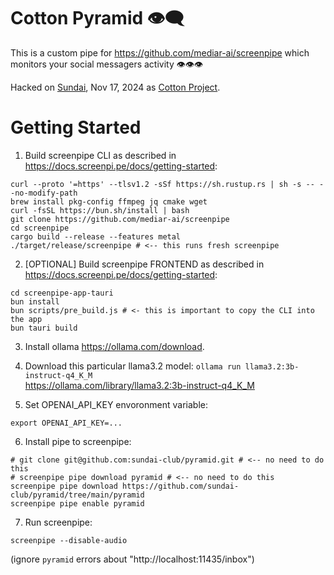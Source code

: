# Cotton Pyramid 👁️‍🗨️ 

This is a custom pipe for https://github.com/mediar-ai/screenpipe which monitors your social messagers activity 👁️👁️👁️

Hacked on [Sundai](https://sundai.club/), Nov 17, 2024 as [Cotton Project](https://v2.sundai.club/projects/578d7928-03db-4165-8edd-8063e621388e).

# Getting Started

1. Build screenpipe CLI as described in https://docs.screenpi.pe/docs/getting-started:

```
curl --proto '=https' --tlsv1.2 -sSf https://sh.rustup.rs | sh -s -- --no-modify-path
brew install pkg-config ffmpeg jq cmake wget
curl -fsSL https://bun.sh/install | bash
git clone https://github.com/mediar-ai/screenpipe
cd screenpipe
cargo build --release --features metal
./target/release/screenpipe # <-- this runs fresh screenpipe
```

2. [OPTIONAL] Build screenpipe FRONTEND as described in https://docs.screenpi.pe/docs/getting-started:

```
cd screenpipe-app-tauri
bun install
bun scripts/pre_build.js # <- this is important to copy the CLI into the app
bun tauri build
```

3. Install ollama https://ollama.com/download.

4. Download this particular llama3.2 model: `ollama run llama3.2:3b-instruct-q4_K_M`  
https://ollama.com/library/llama3.2:3b-instruct-q4_K_M

5. Set OPENAI_API_KEY envoronment variable:
```
export OPENAI_API_KEY=...
```

6. Install pipe to screenpipe:

```
# git clone git@github.com:sundai-club/pyramid.git # <-- no need to do this
# screenpipe pipe download pyramid # <-- no need to do this
screenpipe pipe download https://github.com/sundai-club/pyramid/tree/main/pyramid
screenpipe pipe enable pyramid
```

7. Run screenpipe:

```
screenpipe --disable-audio
```

(ignore `pyramid` errors about "http://localhost:11435/inbox")